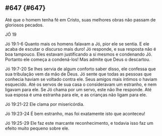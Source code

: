 ## #647 {#647}

Até que o homem tenha fé em Cristo, suas melhores obras não passam de gloriosos pecados.

JÓ 19

Jó 19:1-6 Quanto mais os homens falavam a Jó, pior ele se sentia. E ele acaba de escutar o discurso mais duro! Jó responde, e sua resposta não é boa tampouco. Eles estavam justificando a si mesmos e condenando Jó. Portanto ele começa a condená-los! Mas admite que Deus o descartou.

Jó 19:7-20 Se lhes servia de algum conforto saber disso, ele confessa que sua tribulação vem da mão de Deus. Jó sente que todas as pessoas que conhecia haviam se voltado contra ele. Seus amigos mais íntimos o haviam esquecido. Até os servos de sua casa o consideravam um estranho, e nem ligavam para ele. Se Jó chama por um servo, este não lhe responde. Até sua esposa é uma estranha para ele, e as crianças não ligam para ele.

Jó 19:21-22 Ele clama por misericórdia.

Jó 19:23-24 É bem estranho, mas foi exatamente isto que aconteceu!

Jó 19:25-29 Ele faz este marcante reconhecimento, e todavia isso faz um efeito muito pequeno sobre ele.